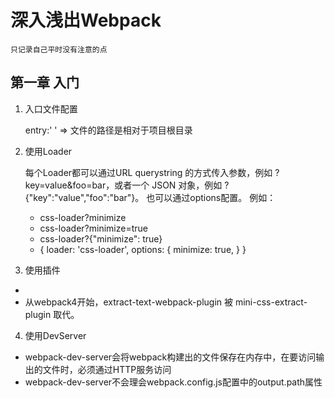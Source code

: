 # 深入浅出Webpack #
` 只记录自己平时没有注意的点 `
## 第一章 入门 ##
1. 入口文件配置
    
    entry:' ' => 文件的路径是相对于项目根目录
2. 使用Loader

    每个Loader都可以通过URL querystring 的方式传入参数，例如 ?key=value&foo=bar，或者一个 JSON 对象，例如 ?{"key":"value","foo":"bar"}。
    也可以通过options配置。
    例如：
      - css-loader?minimize
      - css-loader?minimize=true
      - css-loader?{"minimize": true}
      - {
          loader: 'css-loader',
          options: {
            minimize: true,
          }
        }
  3. 使用插件
  -  [contenthash:8]: 根据文件内容算出的8位Hash值。
  - 从webpack4开始，extract-text-webpack-plugin 被 mini-css-extract-plugin 取代。
  4. 使用DevServer
  - webpack-dev-server会将webpack构建出的文件保存在内存中，在要访问输出的文件时，必须通过HTTP服务访问
  - webpack-dev-server不会理会webpack.config.js配置中的output.path属性

  